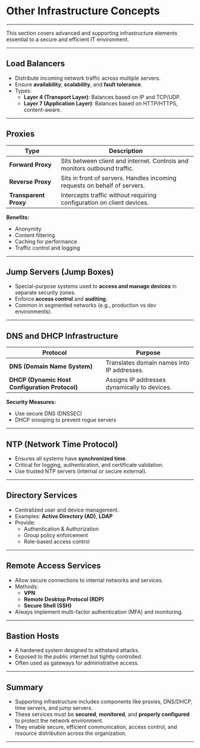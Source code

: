 # Other Infrastructure Concepts

---

This section covers advanced and supporting infrastructure elements essential to a secure and efficient IT environment.

---

## Load Balancers

- Distribute incoming network traffic across multiple servers.
- Ensure **availability**, **scalability**, and **fault tolerance**.
- Types:
  - **Layer 4 (Transport Layer)**: Balances based on IP and TCP/UDP.
  - **Layer 7 (Application Layer)**: Balances based on HTTP/HTTPS, content-aware.

---

## Proxies

| Type         | Description                                                |
|--------------|------------------------------------------------------------|
| **Forward Proxy** | Sits between client and internet. Controls and monitors outbound traffic. |
| **Reverse Proxy** | Sits in front of servers. Handles incoming requests on behalf of servers.  |
| **Transparent Proxy** | Intercepts traffic without requiring configuration on client devices. |

**Benefits:**
- Anonymity
- Content filtering
- Caching for performance
- Traffic control and logging

---

## Jump Servers (Jump Boxes)

- Special-purpose systems used to **access and manage devices** in separate security zones.
- Enforce **access control** and **auditing**.
- Common in segmented networks (e.g., production vs dev environments).

---

## DNS and DHCP Infrastructure

| Protocol | Purpose |
|---------|---------|
| **DNS (Domain Name System)** | Translates domain names into IP addresses. |
| **DHCP (Dynamic Host Configuration Protocol)** | Assigns IP addresses dynamically to devices. |

**Security Measures:**
- Use secure DNS (DNSSEC)
- DHCP snooping to prevent rogue servers

---

## NTP (Network Time Protocol)

- Ensures all systems have **synchronized time**.
- Critical for logging, authentication, and certificate validation.
- Use trusted NTP servers (internal or secure external).

---

## Directory Services

- Centralized user and device management.
- Examples: **Active Directory (AD)**, **LDAP**
- Provide:
  - Authentication & Authorization
  - Group policy enforcement
  - Role-based access control

---

## Remote Access Services

- Allow secure connections to internal networks and services.
- Methods:
  - **VPN**
  - **Remote Desktop Protocol (RDP)**
  - **Secure Shell (SSH)**
- Always implement multi-factor authentication (MFA) and monitoring.

---

## Bastion Hosts

- A hardened system designed to withstand attacks.
- Exposed to the public internet but tightly controlled.
- Often used as gateways for administrative access.

---

## Summary

- Supporting infrastructure includes components like proxies, DNS/DHCP, time servers, and jump servers.
- These services must be **secured**, **monitored**, and **properly configured** to protect the network environment.
- They enable secure, efficient communication, access control, and resource distribution across the organization.

---
